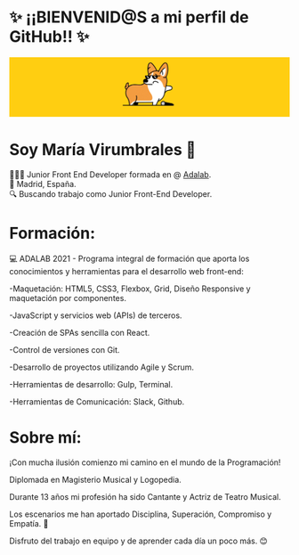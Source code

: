 # ✨ ¡¡BIENVENID@S a mi perfil de GitHub!! ✨

![](/images/dog3.gif)

# **Soy María Virumbrales** 👋

👩🏻‍💻 Junior Front End Developer formada en @ [Adalab](https://adalab.es/). </br>
🏡 Madrid, España. </br>
🔍 Buscando trabajo como Junior Front-End Developer.


# Formación:


💻 ADALAB 2021 - Programa integral de formación que aporta los conocimientos y herramientas para el desarrollo web front-end:

-Maquetación: HTML5, CSS3, Flexbox, Grid, Diseño Responsive y maquetación por componentes.

-JavaScript y servicios web (APIs) de terceros.

-Creación de SPAs sencilla con React.

-Control de versiones con Git.

-Desarrollo de proyectos utilizando Agile y Scrum.

-Herramientas de desarrollo: Gulp, Terminal.

-Herramientas de Comunicación: Slack, Github.


# Sobre mí:

¡Con mucha ilusión comienzo mi camino en el mundo de la Programación!

Diplomada en Magisterio Musical y Logopedia.

Durante 13 años mi profesión ha sido Cantante y Actriz de Teatro Musical.

Los escenarios me han aportado Disciplina, Superación, Compromiso y Empatía. 🎼 

Disfruto del trabajo en equipo y de aprender cada día un poco más. 😊





